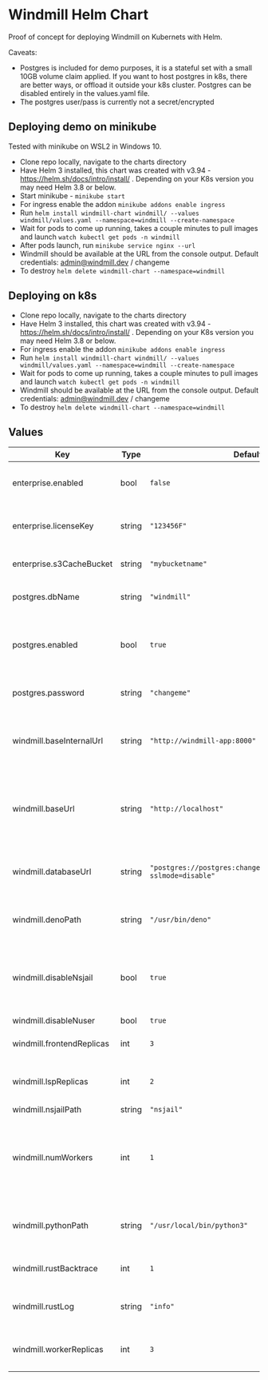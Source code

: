 # Windmill Helm Chart

Proof of concept for deploying Windmill on Kubernets with Helm.  


Caveats:

* Postgres is included for demo purposes, it is a stateful set with a small 10GB volume claim applied.  If you want to host postgres in k8s, there are better ways, or offload it outside your k8s cluster.  Postgres can be disabled entirely in the values.yaml file.
* The postgres user/pass is currently not a secret/encrypted

## Deploying demo on minikube

Tested with minikube on WSL2 in Windows 10.

* Clone repo locally, navigate to the charts directory
* Have Helm 3 installed, this chart was created with v3.94 - https://helm.sh/docs/intro/install/ . Depending on your K8s version you may need Helm 3.8 or below.
* Start minikube - ```minikube start```
* For ingress enable the addon ```minikube addons enable ingress```
* Run ```helm install windmill-chart windmill/ --values windmill/values.yaml --namespace=windmill --create-namespace```
* Wait for pods to come up running, takes a couple minutes to pull images and launch ```watch kubectl get pods -n windmill``` 
* After pods launch, run ```minikube service nginx --url```
* Windmill should be available at the URL from the console output. Default credentials: admin@windmill.dev / changeme
* To destroy ```helm delete windmill-chart --namespace=windmill```

## Deploying on k8s


* Clone repo locally, navigate to the charts directory
* Have Helm 3 installed, this chart was created with v3.94 - https://helm.sh/docs/intro/install/ . Depending on your K8s version you may need Helm 3.8 or below.
* For ingress enable the addon ```minikube addons enable ingress```
* Run ```helm install windmill-chart windmill/ --values windmill/values.yaml --namespace=windmill --create-namespace```
* Wait for pods to come up running, takes a couple minutes to pull images and launch ```watch kubectl get pods -n windmill``` 
* Windmill should be available at the URL from the console output. Default credentials: admin@windmill.dev / changeme
* To destroy ```helm delete windmill-chart --namespace=windmill```

## Values

| Key | Type | Default | Description |
|-----|------|---------|-------------|
| enterprise.enabled | bool | `false` | enable Windmill Enterprise , requires license key |
| enterprise.licenseKey | string | `"123456F"` | Windmill provided Enterprise license key |
| enterprise.s3CacheBucket | string | `"mybucketname"` | S3 bucket to use for dependency cache |
| postgres.dbName | string | `"windmill"` | database name for postgres demo container |
| postgres.enabled | bool | `true` | enabled included Postgres container for demo purposes only |
| postgres.password | string | `"changeme"` | password for postgres demo container |
| windmill.baseInternalUrl | string | `"http://windmill-app:8000"` | used internally by the app, should match the service for the frontend deployment |
| windmill.baseUrl | string | `"http://localhost"` | domain as shown in browser, change to https etc based on your endpoint/ingress configuration |
| windmill.databaseUrl | string | `"postgres://postgres:changeme@postgres/windmill?sslmode=disable"` | Postgres URI, pods will crashloop if database is unreachable |
| windmill.denoPath | string | `"/usr/bin/deno"` | deno binary built into Windmill image, should not be changed  |
| windmill.disableNsjail | bool | `true` | enables/disables nsjail which provide isolation in untrusted environment is disabled by default.  |
| windmill.disableNuser | bool | `true` | nsjail user |
| windmill.frontendReplicas | int | `3` | replica for the application frontend  |
| windmill.lspReplicas | int | `2` | replicas for the lsp containers used by the frontend |
| windmill.nsjailPath | string | `"nsjail"` | nsjail binary |
| windmill.numWorkers | int | `1` | workers per worker container, default and recommended is 1 to isolate one process per container |
| windmill.pythonPath | string | `"/usr/local/bin/python3"` | python binary built into Windmill image, should not be changed  |
| windmill.rustBacktrace | int | `1` | rust back trace information enabled |
| windmill.rustLog | string | `"info"` | rust log level, set to debug for more information etc |
| windmill.workerReplicas | int | `3` | replicas for the workers, jobs are executed on the workers |

